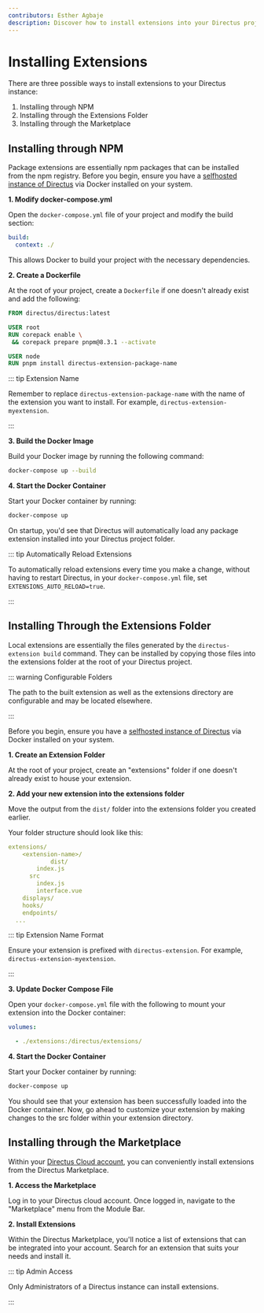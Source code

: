 ```yaml
---
contributors: Esther Agbaje
description: Discover how to install extensions into your Directus project.
---
```


# Installing Extensions

There are three possible ways to install extensions to your Directus instance:

1. Installing through NPM
2. Installing through the Extensions Folder
3. Installing through the Marketplace

## Installing through NPM

Package extensions are essentially npm packages that can be installed from the npm registry. Before you begin, ensure
you have a [selfhosted instance of Directus](/self-hosted/quickstart) via Docker installed on your system.

**1. Modify docker-compose.yml**

Open the `docker-compose.yml` file of your project and modify the build section:

```yaml
build:
  context: ./
```

This allows Docker to build your project with the necessary dependencies.

**2. Create a Dockerfile**

At the root of your project, create a `Dockerfile` if one doesn't already exist and add the following:

```Dockerfile
FROM directus/directus:latest

USER root
RUN corepack enable \
 && corepack prepare pnpm@8.3.1 --activate

USER node
RUN pnpm install directus-extension-package-name
```

::: tip Extension Name

Remember to replace `directus-extension-package-name` with the name of the extension you want to install. For example,
`directus-extension-myextension`.

:::

**3. Build the Docker Image**

Build your Docker image by running the following command:

```bash
docker-compose up --build
```

**4. Start the Docker Container**

Start your Docker container by running:

```bash
docker-compose up
```

On startup, you'd see that Directus will automatically load any package extension installed into your Directus project
folder.

::: tip Automatically Reload Extensions

To automatically reload extensions every time you make a change, without having to restart Directus, in your
`docker-compose.yml` file, set `EXTENSIONS_AUTO_RELOAD=true`.

:::

## Installing Through the Extensions Folder

Local extensions are essentially the files generated by the `directus-extension build` command. They can be installed by
copying those files into the extensions folder at the root of your Directus project.

::: warning Configurable Folders

The path to the built extension as well as the extensions directory are configurable and may be located elsewhere.

:::

Before you begin, ensure you have a [selfhosted instance of Directus](/self-hosted/quickstart) via Docker installed on
your system.

**1. Create an Extension Folder**

At the root of your project, create an "extensions" folder if one doesn't already exist to house your extension.

**2. Add your new extension into the extensions folder**

Move the output from the `dist/` folder into the extensions folder you created earlier.

Your folder structure should look like this:

```yaml
extensions/
	<extension-name>/
			dist/
        index.js
      src
        index.js
        interface.vue
	displays/
	hooks/
	endpoints/
  ...
```

::: tip Extension Name Format

Ensure your extension is prefixed with `directus-extension`. For example, `directus-extension-myextension`.

:::

**3. Update Docker Compose File**

Open your `docker-compose.yml` file with the following to mount your extension into the Docker container:

```yaml
volumes:

  - ./extensions:/directus/extensions/
```

**4. Start the Docker Container**

Start your Docker container by running:

```bash
docker-compose up
```

You should see that your extension has been successfully loaded into the Docker container. Now, go ahead to customize
your extension by making changes to the src folder within your extension directory.

## Installing through the Marketplace

Within your [Directus Cloud account](https://directus.cloud), you can conveniently install extensions from the Directus
Marketplace.

**1. Access the Marketplace**

Log in to your Directus cloud account. Once logged in, navigate to the "Marketplace" menu from the Module Bar.

**2. Install Extensions**

Within the Directus Marketplace, you'll notice a list of extensions that can be integrated into your account. Search for
an extension that suits your needs and install it.

::: tip Admin Access

Only Administrators of a Directus instance can install extensions.

:::
